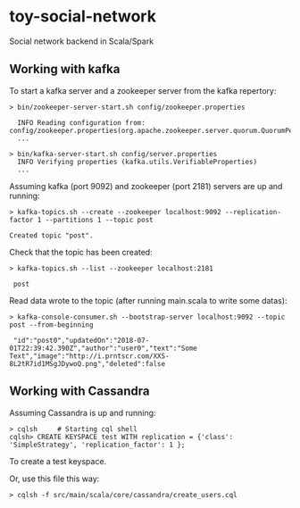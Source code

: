 # toy-social-network
Social network backend in Scala/Spark

## Working with kafka
To start a kafka server and a zookeeper server from the kafka repertory:
```
> bin/zookeeper-server-start.sh config/zookeeper.properties

  INFO Reading configuration from: config/zookeeper.properties(org.apache.zookeeper.server.quorum.QuorumPeerConfig)
  ...

> bin/kafka-server-start.sh config/server.properties
  INFO Verifying properties (kafka.utils.VerifiableProperties)
  ...
```
Assuming kafka (port 9092) and zookeeper (port 2181) servers are up and running:
```
> kafka-topics.sh --create --zookeeper localhost:9092 --replication-factor 1 --partitions 1 --topic post

Created topic "post".
```

Check that the topic has been created:
```
> kafka-topics.sh --list --zookeeper localhost:2181

 post
```

Read data wrote to the topic (after running main.scala to write some datas):
```
> kafka-console-consumer.sh --bootstrap-server localhost:9092 --topic post --from-beginning

 "id":"post0","updatedOn":"2018-07-01T22:39:42.390Z","author":"user0","text":"Some Text","image":"http://i.prntscr.com/XXS-8L2tR7id1MSgJDywoQ.png","deleted":false
```

## Working with Cassandra
Assuming Cassandra is up and running:
```
> cqlsh     # Starting cql shell
cqlsh> CREATE KEYSPACE test WITH replication = {'class': 'SimpleStrategy', 'replication_factor': 1 };
```
To create a test keyspace.

Or, use this file this way:
```
> cqlsh -f src/main/scala/core/cassandra/create_users.cql
```
